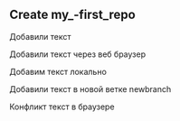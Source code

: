 ## Create my_-first_repo

Добавили текст 

Добавили текст через веб браузер 

Добавим текст локально

Добавили текст в новой ветке
newbranch

Конфликт текст в браузере

